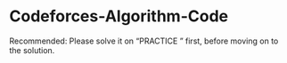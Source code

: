 # Codeforces-Algorithm-Code
Recommended: Please solve it on “PRACTICE ” first, before moving on to the solution.

